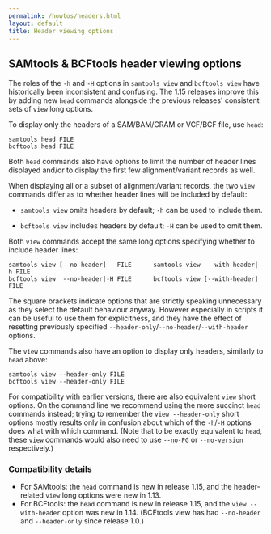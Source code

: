 ```yaml
---
permalink: /howtos/headers.html
layout: default
title: Header viewing options
---
```

## SAMtools & BCFtools header viewing options

The roles of the `-h` and `-H` options in `samtools view` and `bcftools view` have historically
been inconsistent and confusing.
The 1.15 releases improve this by adding new `head` commands alongside the previous releases'
consistent sets of `view` long options.

To display only the headers of a SAM/BAM/CRAM or VCF/BCF file, use `head`:

```
samtools head FILE
bcftools head FILE
```

Both `head` commands also have options to limit the number of header lines displayed and/or to display the
first few alignment/variant records as well.

When displaying all or a subset of alignment/variant records, the two `view` commands differ as to
whether header lines will be included by default:

* `samtools view` omits headers by default; `-h` can be used to include them.

* `bcftools view` includes headers by default; `-H` can be used to omit them.

Both `view` commands accept the same long options specifying whether to include header lines:

```
samtools view [--no-header]   FILE		samtools view  --with-header|-h FILE
bcftools view  --no-header|-H FILE		bcftools view [--with-header]   FILE
```

The square brackets indicate options that are strictly speaking unnecessary as they select the
default behaviour anyway. However especially in scripts it can be useful to use them for explicitness,
and they have the effect of resetting previously specified `--header-only`/`--no-header`/`--with-header` options.

The `view` commands also have an option to display only headers, similarly to `head` above:

```
samtools view --header-only FILE
bcftools view --header-only FILE
```

For compatibility with earlier versions, there are also equivalent `view` short options.
On the command line we recommend using the more succinct `head` commands instead; trying to remember the
`view --header-only` short options mostly results only in confusion about which of the `-h`/`-H` options
does what with which command.
(Note that to be exactly equivalent to `head`, these `view` commands would also need to use `--no-PG`
or `--no-version` respectively.)

### Compatibility details

* For SAMtools: the `head` command is new in release 1.15, and the header-related `view` long options were new in 1.13.
* For BCFtools: the `head` command is new in release 1.15, and the `view --with-header` option was new in 1.14.
  (BCFtools view has had `--no-header` and `--header-only` since release 1.0.)
